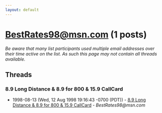 ```yaml
---
layout: default
---
```


# BestRates98@msn.com (1 posts)

_Be aware that many list participants used multiple email addresses over their time active on the list. As such this page may not contain all threads available._

## Threads

### 8.9 Long Distance & 8.9 for 800 & 15.9 CallCard
+ 1998-08-13 (Wed, 12 Aug 1998 19:16:43 -0700 (PDT)) - [8.9 Long Distance & 8.9 for 800 & 15.9 CallCard](/archive/1998/08/9b8fa5232e9e1874d9c9c055bdf664908d3ecaf76970a7faa4a016306ee12eea) - _BestRates98@msn.com_

